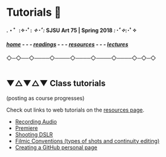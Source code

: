 
# Tutorials 📝

#### .・゜:✧･ﾟ: *✧･ﾟ:* SJSU Art 75 | Spring 2018 *:･ﾟ✧*:･ﾟ✧

#### ***[home](..) - - - [readings](../readings) - - - [resources](/resources) - - - [lectures](/..lectures)***
 ◇─◇──◇────◇────◇────◇────◇────◇─◇─◇
 <br> <br>

## ▼△▼△▼ Class tutorials

(posting as course progresses)

Check out links to web tutorials on the [resources page](../resources).


* [Recording Audio](01_recordingAudio)
* [Premiere](02_Premiere)
* [Shooting DSLR](03_shootingDSLR)
* [Filmic Conventions (types of shots and continuity editing)](04_filmicConventions)
* [Creating a GitHub personal page](05a_HTML-CSS_gitHubPage)
